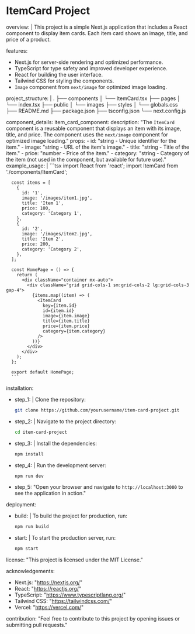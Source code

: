# ItemCard Project

overview: |
  This project is a simple Next.js application that includes a React component to display item cards. Each item card shows an image, title, and price of a product.

features:
  - Next.js for server-side rendering and optimized performance.
  - TypeScript for type safety and improved developer experience.
  - React for building the user interface.
  - Tailwind CSS for styling the components.
  - `Image` component from `next/image` for optimized image loading.

project_structure: |
  .
  ├── components
  │   └── ItemCard.tsx
  ├── pages
  │   └── index.tsx
  ├── public
  │   └── images
  ├── styles
  │   └── globals.css
  ├── README.md
  ├── package.json
  ├── tsconfig.json
  └── next.config.js

component_details:
  item_card_component:
    description: "The `ItemCard` component is a reusable component that displays an item with its image, title, and price. The component uses the `next/image` component for optimized image loading."
    props:
      - id: "string - Unique identifier for the item."
      - image: "string - URL of the item's image."
      - title: "string - Title of the item."
      - price: "number - Price of the item."
      - category: "string - Category of the item (not used in the component, but available for future use)."
    example_usage: |
      ```tsx
      import React from 'react';
      import ItemCard from './components/ItemCard';

      const items = [
        {
          id: '1',
          image: '/images/item1.jpg',
          title: 'Item 1',
          price: 100,
          category: 'Category 1',
        },
        {
          id: '2',
          image: '/images/item2.jpg',
          title: 'Item 2',
          price: 200,
          category: 'Category 2',
        },
      ];

      const HomePage = () => {
        return (
          <div className="container mx-auto">
            <div className="grid grid-cols-1 sm:grid-cols-2 lg:grid-cols-3 gap-4">
              {items.map((item) => (
                <ItemCard
                  key={item.id}
                  id={item.id}
                  image={item.image}
                  title={item.title}
                  price={item.price}
                  category={item.category}
                />
              ))}
            </div>
          </div>
        );
      };

      export default HomePage;
      ```

installation:
  - step_1: |
      Clone the repository:
      ```bash
      git clone https://github.com/yourusername/item-card-project.git
      ```
  - step_2: |
      Navigate to the project directory:
      ```bash
      cd item-card-project
      ```
  - step_3: |
      Install the dependencies:
      ```bash
      npm install
      ```
  - step_4: |
      Run the development server:
      ```bash
      npm run dev
      ```
  - step_5: "Open your browser and navigate to `http://localhost:3000` to see the application in action."

deployment:
  - build: |
      To build the project for production, run:
      ```bash
      npm run build
      ```
  - start: |
      To start the production server, run:
      ```bash
      npm start
      ```

license: "This project is licensed under the MIT License."

acknowledgements:
  - Next.js: "https://nextjs.org/"
  - React: "https://reactjs.org/"
  - TypeScript: "https://www.typescriptlang.org/"
  - Tailwind CSS: "https://tailwindcss.com/"
  - Vercel: "https://vercel.com/"

contribution: "Feel free to contribute to this project by opening issues or submitting pull requests."
